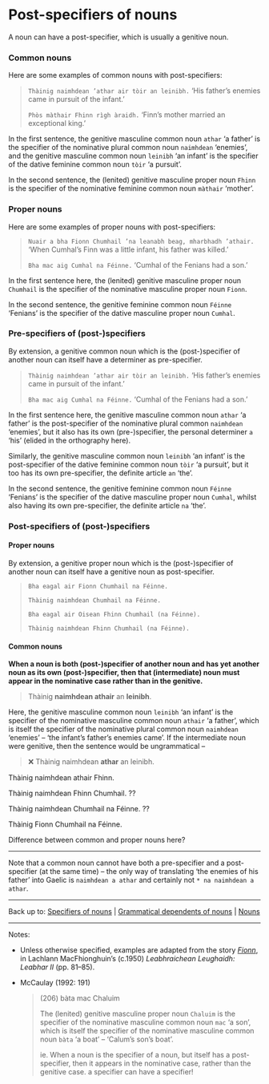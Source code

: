 # Post-specifiers of nouns

A noun can have a post-specifier, which is usually a genitive noun.

### Common nouns

Here are some examples of common nouns with post-specifiers:

> `Thàinig naimhdean ’athar air tòir an leinibh.` ‘His father’s enemies came in pursuit of the infant.’
> 
> `Phòs màthair Fhinn rìgh àraidh.` ‘Finn’s mother married an exceptional king.’

In the first sentence, the genitive masculine common noun `athar` ‘a father’ is the specifier of the nominative plural common noun `naimhdean` ‘enemies’, and the genitive masculine common noun `leinibh` ‘an infant’ is the specifier of the dative feminine common noun `tòir` ‘a pursuit’.

In the second sentence, the (lenited) genitive masculine proper noun `Fhinn` is the specifier of the nominative feminine common noun `màthair` ‘mother’.

### Proper nouns

Here are some examples of proper nouns with post-specifiers:

> `Nuair a bha Fionn Chumhail ’na leanabh beag, mharbhadh ’athair.` ‘When Cumhal’s Finn was a little infant, his father was killed.’
>
> `Bha mac aig Cumhal na Féinne.` ‘Cumhal of the Fenians had a son.’

In the first sentence here, the (lenited) genitive masculine proper noun `Chumhail` is the specifier of the nominative masculine proper noun `Fionn`.

In the second sentence, the genitive feminine common noun `Féinne` ‘Fenians’ is the specifier of the dative masculine proper noun `Cumhal`.

### Pre-specifiers of (post-)specifiers

By extension, a genitive common noun which is the (post-)specifier of another noun can itself have a determiner as pre-specifier.

> `Thàinig naimhdean ’athar air tòir an leinibh.` ‘His father’s enemies came in pursuit of the infant.’
>
> `Bha mac aig Cumhal na Féinne.` ‘Cumhal of the Fenians had a son.’

In the first sentence here, the genitive masculine common noun `athar` ‘a father’ is the post-specifier of the nominative plural common `naimhdean` ‘enemies’, but it also has its own (pre-)specifier, the personal determiner `a` ‘his’ (elided in the orthography here).

Similarly, the genitive masculine common noun `leinibh` ‘an infant’ is the post-specifier of the dative feminine common noun `tòir` ‘a pursuit’, but it too has its own pre-specifier, the definite article `an` ‘the’.

In the second sentence, the genitive feminine common noun `Féinne` ‘Fenians’ is the specifier of the dative masculine proper noun `Cumhal`, whilst also having its own pre-specifier, the definite article `na` ‘the’.

### Post-specifiers of (post-)specifiers

#### Proper nouns

By extension, a genitive proper noun which is the (post-)specifier of another noun can itself have a genitive noun as post-specifier.

> `Bha eagal air Fionn Chumhail na Féinne.`
> 
> `Thàinig naimhdean Chumhail na Féinne.`
> 
> `Bha eagal air Oisean Fhinn Chumhail (na Féinne).`
> 
> `Thàinig naimhdean Fhinn Chumhail (na Féinne).`

#### Common nouns

**When a noun is both (post-)specifier of another noun and has yet another noun as its own (post-)specifier, then that (intermediate) noun must appear in the nominative case rather than in the genitive.**

> Thàinig **naimhdean athair** an **leinibh**.

Here, the genitive masculine common noun `leinibh` ‘an infant’ is the specifier of the nominative masculine common noun `athair` ‘a father’, which is itself the specifier of the nominative plural common noun `naimhdean` ‘enemies’ – ‘the infant’s father’s enemies came’. If the intermediate noun were genitive, then the sentence would be ungrammatical – 

> ❌ Thàinig naimhdean **athar** an leinibh.


Thàinig naimhdean athair Fhinn. 

Thàinig naimhdean Fhinn Chumhail. ??

Thàinig naimhdean Chumhail na Féinne. ??

Thàinig Fionn Chumhail na Féinne.

Difference between common and proper nouns here?




---


Note that a common noun cannot have both a pre-specifier and a post-specifier (at the same time) – the only way of translating ‘the enemies of his father’ into Gaelic is `naimhdean a athar` and certainly not `* na naimhdean a athar`.

----

Back up to: [Specifiers of nouns](index.md) \| [Grammatical dependents of nouns](../index.md) \| [Nouns](../../index.md)

----

Notes:

- Unless otherwise specified, examples are adapted from the story *[Fionn](../../../texts/Fionn.md)*, in Lachlann MacFhionghuin’s (c.1950) *Leabhraichean Leughaidh: Leabhar II* (pp. 81–85).

- McCaulay (1992: 191)
  > (206) bàta mac Chaluim
  >
  > The (lenited) genitive masculine proper noun `Chaluim` is the specifier of the nominative masculine common noun `mac` ‘a son’, which is itself the specifier of the nominative masculine common noun `bàta` ‘a boat’ – ‘Calum’s son’s boat’.
  >
  > ie. When a noun is the specifier of a noun, but itself has a post-specifier, then it appears in the nominative case, rather than the genitive case.
  > a specifier can have a specifier!

